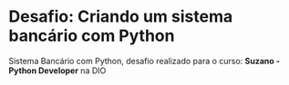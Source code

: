 # Desafio: Criando um sistema bancário com Python
Sistema Bancário com Python, desafio realizado para o curso: **Suzano - Python Developer** na DIO

